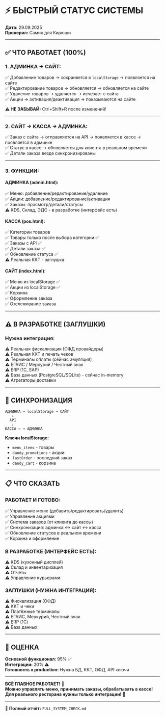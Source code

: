 # ⚡ БЫСТРЫЙ СТАТУС СИСТЕМЫ

**Дата:** 29.09.2025  
**Проверил:** Самик для Кирюши

---

## ✅ ЧТО РАБОТАЕТ (100%)

### **1. АДМИНКА → САЙТ:**
✅ Добавление товаров → сохраняется в `localStorage` → появляется на сайте  
✅ Редактирование товаров → обновляется → обновляется на сайте  
✅ Удаление товаров → удаляется → исчезает с сайта  
✅ Акции → активация/деактивация → показываются на сайте  

**⚠️ НЕ ЗАБЫВАЙ:** Ctrl+Shift+R после изменений!

---

### **2. САЙТ → КАССА → АДМИНКА:**
✅ Заказ с сайта → отправляется на API → появляется в кассе → появляется в админке  
✅ Статус в кассе → обновляется для клиента в реальном времени  
✅ Детали заказа везде синхронизированы  

---

### **3. ФУНКЦИИ:**

#### **АДМИНКА (admin.html):**
✅ Меню: добавление/редактирование/удаление  
✅ Акции: добавление/редактирование/активация  
✅ Заказы: просмотр/детали/статусы  
⚠️ KDS, Склад, ЭДО - в разработке (интерфейс есть)  

#### **КАССА (pos.html):**
✅ Категории товаров  
✅ Товары только после выбора категории ✅  
✅ Заказы с API ✅  
✅ Детали заказа ✅  
✅ Обновление статуса ✅  
⚠️ Реальная ККТ - заглушка  

#### **САЙТ (index.html):**
✅ Меню из localStorage ✅  
✅ Акции из localStorage ✅  
✅ Корзина  
✅ Оформление заказа  
✅ Отслеживание заказа  

---

## ⚠️ В РАЗРАБОТКЕ (ЗАГЛУШКИ)

### **Нужна интеграция:**
⚠️ Реальная фискализация (ОФД провайдеры)  
⚠️ Реальная ККТ и печать чеков  
⚠️ Терминалы оплаты (сейчас эмуляция)  
⚠️ ЕГАИС / Меркурий / Честный знак  
⚠️ ERP (1С, SAP)  
⚠️ База данных (PostgreSQL/SQLite) - сейчас in-memory  
⚠️ Агрегаторы доставки  

---

## 🔗 СИНХРОНИЗАЦИЯ

```
АДМИНКА → localStorage → САЙТ
   ↓
  API
   ↓
КАССА ← → АДМИНКА
```

**Ключи localStorage:**
- `menu_items` - товары
- `dandy_promotions` - акции
- `lastOrder` - последний заказ
- `dandy_cart` - корзина

---

## 📋 ЧТО СКАЗАТЬ

### **РАБОТАЕТ И ГОТОВО:**
✅ Управление меню (добавить/редактировать/удалить)  
✅ Управление акциями  
✅ Система заказов (от клиента до кассы)  
✅ Синхронизация: админка ↔ сайт ↔ касса  
✅ Обновление статусов в реальном времени  
✅ Корзина и оформление  

### **В РАЗРАБОТКЕ (ИНТЕРФЕЙС ЕСТЬ):**
⚠️ KDS (кухонный дисплей)  
⚠️ Склад и инвентаризация  
⚠️ Отчёты  
⚠️ Управление курьерами  

### **ЗАГЛУШКИ (НУЖНА ИНТЕГРАЦИЯ):**
⚠️ Фискализация (ОФД)  
⚠️ ККТ и чеки  
⚠️ Платёжные терминалы  
⚠️ ЕГАИС, Меркурий, Честный знак  
⚠️ ERP (1С)  
⚠️ База данных  

---

## 💯 ОЦЕНКА

**Основной функционал:** 95% ✅  
**Интеграции:** 20% ⚠️  
**Готовность к production:** Нужна БД, ККТ, ОФД, API ключи  

---

**ВСЁ ГЛАВНОЕ РАБОТАЕТ! 🎉**  
**Можно управлять меню, принимать заказы, обрабатывать в кассе!**  
**Для реального ресторана нужны только интеграции!** 🚀

---

📄 **Полный отчёт:** `FULL_SYSTEM_CHECK.md`
